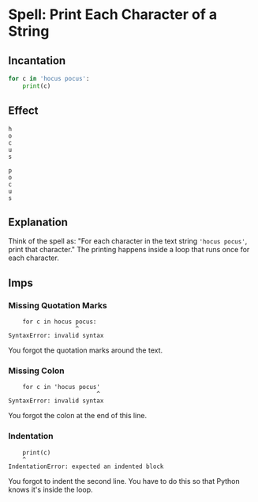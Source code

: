 # Spell: Print Each Character of a String

## Incantation

```python
for c in 'hocus pocus':
    print(c)
```

## Effect

```
h
o
c
u
s
 
p
o
c
u
s
```

## Explanation

Think of the spell as: "For each character in the text string `'hocus pocus'`, print that character."
The printing happens inside a loop that runs once for each character.

## Imps

### Missing Quotation Marks

```
    for c in hocus pocus:
                   ^
SyntaxError: invalid syntax
```

You forgot the quotation marks around the text.

### Missing Colon
```
    for c in 'hocus pocus'
                         ^
SyntaxError: invalid syntax
```

You forgot the colon at the end of this line.

### Indentation

```
    print(c)
    ^
IndentationError: expected an indented block
```

You forgot to indent the second line. You have to do this so that Python knows it's inside the loop.
